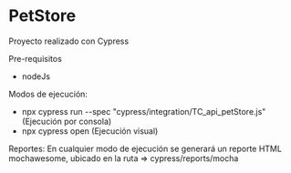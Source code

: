 # PetStore

Proyecto realizado con Cypress

Pre-requisitos
* nodeJs

Modos de ejecución:
* npx cypress run --spec "cypress/integration/TC_api_petStore.js" (Ejecución por consola)
* npx cypress open (Ejecución visual)

Reportes:
En cualquier modo de ejecución se generará un reporte HTML mochawesome, ubicado en la ruta => cypress/reports/mocha 

